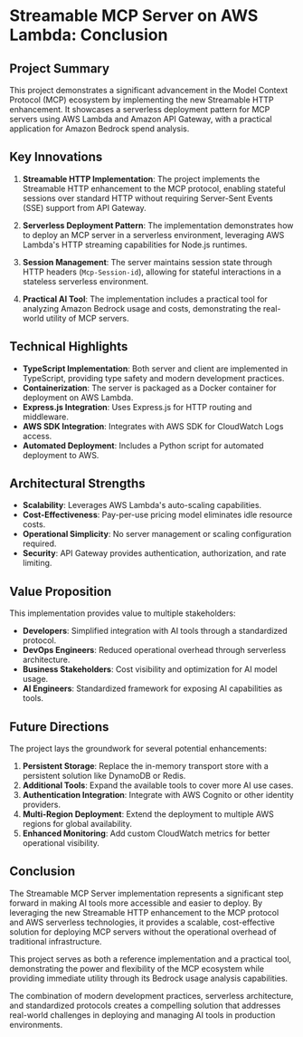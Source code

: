 # Streamable MCP Server on AWS Lambda: Conclusion

## Project Summary

This project demonstrates a significant advancement in the Model Context Protocol (MCP) ecosystem by implementing the new Streamable HTTP enhancement. It showcases a serverless deployment pattern for MCP servers using AWS Lambda and Amazon API Gateway, with a practical application for Amazon Bedrock spend analysis.

## Key Innovations

1. **Streamable HTTP Implementation**: The project implements the Streamable HTTP enhancement to the MCP protocol, enabling stateful sessions over standard HTTP without requiring Server-Sent Events (SSE) support from API Gateway.

2. **Serverless Deployment Pattern**: The implementation demonstrates how to deploy an MCP server in a serverless environment, leveraging AWS Lambda's HTTP streaming capabilities for Node.js runtimes.

3. **Session Management**: The server maintains session state through HTTP headers (`Mcp-Session-id`), allowing for stateful interactions in a stateless serverless environment.

4. **Practical AI Tool**: The implementation includes a practical tool for analyzing Amazon Bedrock usage and costs, demonstrating the real-world utility of MCP servers.

## Technical Highlights

- **TypeScript Implementation**: Both server and client are implemented in TypeScript, providing type safety and modern development practices.
- **Containerization**: The server is packaged as a Docker container for deployment on AWS Lambda.
- **Express.js Integration**: Uses Express.js for HTTP routing and middleware.
- **AWS SDK Integration**: Integrates with AWS SDK for CloudWatch Logs access.
- **Automated Deployment**: Includes a Python script for automated deployment to AWS.

## Architectural Strengths

- **Scalability**: Leverages AWS Lambda's auto-scaling capabilities.
- **Cost-Effectiveness**: Pay-per-use pricing model eliminates idle resource costs.
- **Operational Simplicity**: No server management or scaling configuration required.
- **Security**: API Gateway provides authentication, authorization, and rate limiting.

## Value Proposition

This implementation provides value to multiple stakeholders:

- **Developers**: Simplified integration with AI tools through a standardized protocol.
- **DevOps Engineers**: Reduced operational overhead through serverless architecture.
- **Business Stakeholders**: Cost visibility and optimization for AI model usage.
- **AI Engineers**: Standardized framework for exposing AI capabilities as tools.

## Future Directions

The project lays the groundwork for several potential enhancements:

1. **Persistent Storage**: Replace the in-memory transport store with a persistent solution like DynamoDB or Redis.
2. **Additional Tools**: Expand the available tools to cover more AI use cases.
3. **Authentication Integration**: Integrate with AWS Cognito or other identity providers.
4. **Multi-Region Deployment**: Extend the deployment to multiple AWS regions for global availability.
5. **Enhanced Monitoring**: Add custom CloudWatch metrics for better operational visibility.

## Conclusion

The Streamable MCP Server implementation represents a significant step forward in making AI tools more accessible and easier to deploy. By leveraging the new Streamable HTTP enhancement to the MCP protocol and AWS serverless technologies, it provides a scalable, cost-effective solution for deploying MCP servers without the operational overhead of traditional infrastructure.

This project serves as both a reference implementation and a practical tool, demonstrating the power and flexibility of the MCP ecosystem while providing immediate utility through its Bedrock usage analysis capabilities.

The combination of modern development practices, serverless architecture, and standardized protocols creates a compelling solution that addresses real-world challenges in deploying and managing AI tools in production environments.